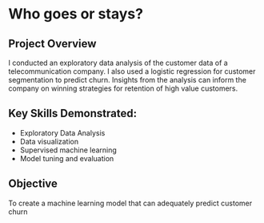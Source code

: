 # Who goes or stays?

## Project Overview
I conducted an exploratory data analysis of the customer data of a telecommunication company. I also used a logistic regression for customer segmentation to predict churn. Insights from the analysis can  inform the company on winning strategies for retention of high value customers.

## Key Skills Demonstrated:
- Exploratory Data Analysis
- Data visualization
- Supervised machine learning
- Model tuning and evaluation

## Objective
To create a machine learning model that can adequately predict customer churn

<!-- ## Outcome -->
<!-- ![](Output.png)
 -->
